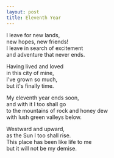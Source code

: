 ```yaml
---
layout: post
title: Eleventh Year
---
```


I leave for new lands,  
new hopes, new friends!  
I leave in search of excitement  
and adventure that never ends.

Having lived and loved  
in this city of mine,  
I've grown so much,  
but it's finally time.

My eleventh year ends soon,  
and with it I too shall go  
to the mountains of rock and honey dew  
with lush green valleys below.

Westward and upward,  
as the Sun I too shall rise.  
This place has been like life to me  
but it will not be my demise.
